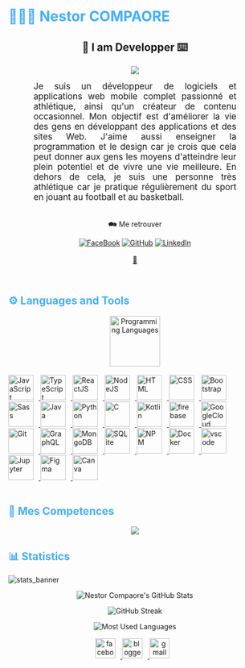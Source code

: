 <h1 style="color: #44AEFB;"> 👨🏻‍💻 Nestor COMPAORE </h1>
            <h2 align="center">🔖 I am Developper ⌨️</h2>
<p align="center">
  <img src="https://user-images.githubusercontent.com/122178853/226080400-d4ff5073-8809-4ea7-8c5d-c9da503ae426.mp4">
</p>

   
<p align:"center" style="text-align: justify; margin: 0 50px; font-size: 17px;" >
    Je suis un développeur de logiciels et applications web mobile complet passionné et athlétique, ainsi qu'un créateur de contenu occasionnel. Mon objectif est d'améliorer la vie des gens en développant des applications et des sites Web. J'aime aussi enseigner la programmation et le design car je crois que cela peut donner aux gens les moyens d'atteindre leur plein potentiel et de vivre une vie meilleure. En dehors de cela, je suis une personne très athlétique car je pratique régulièrement du sport en jouant au football et au basketball.
<br>
<br>
<div align="center">
    
🗪 Me retrouver

[![FaceBook](https://img.shields.io/badge/-Facebook-000?&logo=FaceBook&logoColor=22f)](https://web.facebook.com/nodejsdevelopper/)
[![GitHub](https://img.shields.io/badge/-GitHub-000?&logo=GitHub&logoColor=FFF)](https://github.com/etan-nestor)
[![LinkedIn](https://img.shields.io/badge/-LinkedIn-000?&logo=LinkedIn&logoColor=0A66C2)](https://www.linkedin.com/in/nestor-compaore-5a9200247/)
<br>    
[📧](mailto:etannestor45g@gmail.com) 
</div>
</p>    
<br>
<!-- Languages and Tools -->

<h2 style="color: #44AEFB">⚙️ Languages and Tools</h2>
<div align="center" style="display:block;">
    <img width="100px" alt="Programming Languages" src="https://user-images.githubusercontent.com/78341798/194531121-47b0119a-ce00-439d-b586-125f86acb098.png"/> 
</div>
<br>   

  <a href="https://developer.mozilla.org/en-US/docs/Web/JavaScript" target="_blank" rel="noreferrer">
      <img  alt="JavaScript" height="50px" style="padding-right:10px;" src="https://cdn.jsdelivr.net/gh/devicons/devicon/icons/javascript/javascript-plain.svg"/>
  </a>
  <a href="https://www.typescriptlang.org/" target="_blank" rel="noreferrer">
      <img  alt="TypeScript" height="50px" style="padding-right:10px; ;" src="https://cdn.jsdelivr.net/gh/devicons/devicon/icons/typescript/typescript-plain.svg"/>
  </a>
  <a href="https://reactjs.org/" target="_blank" rel="noreferrer">
      <img  alt="ReactJS" height="50px" style="padding-right:10px;" src="https://cdn.jsdelivr.net/gh/devicons/devicon/icons/react/react-original.svg" />
  </a>
  <a href="https://nodejs.org/en/" target="_blank" rel="noreferrer">
      <img  alt="NodeJS" height="50px" style="padding-right:10px;" src="https://cdn.jsdelivr.net/gh/devicons/devicon/icons/nodejs/nodejs-original.svg"/>
  </a>
  <a href="https://developer.mozilla.org/en-US/docs/Web/HTML" target="_blank" rel="noreferrer">
      <img  alt="HTML" height="50px" style="padding-right:10px;" src="https://cdn.jsdelivr.net/gh/devicons/devicon/icons/html5/html5-original.svg"/>
  </a>
  <a href="https://developer.mozilla.org/en-US/docs/Web/CSS" target="_blank" rel="noreferrer">
      <img  alt="CSS" height="50px" style="padding-right:10px;" src="https://cdn.jsdelivr.net/gh/devicons/devicon/icons/css3/css3-original.svg"/>
  </a>
  <a href="https://getbootstrap.com/" target="_blank" rel="noreferrer">
      <img  alt="Bootstrap" height="50px" style="padding-right:10px;" src="https://cdn.jsdelivr.net/gh/devicons/devicon/icons/bootstrap/bootstrap-original.svg"/>
  </a>
  <a href="https://sass-lang.com/" target="_blank" rel="noreferrer">
      <img  alt="Sass" height="50px" style="padding-right:10px;" src="https://cdn.jsdelivr.net/gh/devicons/devicon/icons/sass/sass-original.svg"/>
  </a>
  <a href="https://www.java.com/en/" target="_blank" rel="noreferrer">
      <img  alt="Java" height="50px" style="padding-right:10px;" src="https://cdn.jsdelivr.net/gh/devicons/devicon/icons/java/java-original.svg"/>
  </a>    
  <a href="https://www.python.org/" target="_blank" rel="noreferrer">
      <img  alt="Python" height="50px" style="padding-right:10px;" src="https://cdn.jsdelivr.net/gh/devicons/devicon/icons/python/python-original.svg"/>
  </a>
  <a href="https://www.cprogramming.com/" target="_blank" rel="noreferrer">
      <img  alt="C" height="50px" style="padding-right:10px;" src="https://cdn.jsdelivr.net/gh/devicons/devicon/icons/c/c-original.svg"/>
  </a>
  <a href="https://kotlinlang.org/" target="_blank" rel="noreferrer">
      <img  alt="Kotlin" height="50px" style="padding-right:10px;" src="https://cdn.jsdelivr.net/gh/devicons/devicon/icons/kotlin/kotlin-original.svg"/>
  </a>
  <a href="https://firebase.google.com/" target="_blank" rel="noreferrer">
      <img  alt="firebase" height="50px" style="padding-right:10px;" src="https://cdn.jsdelivr.net/gh/devicons/devicon/icons/firebase/firebase-plain.svg"/>
  </a>
  <a href="https://cloud.google.com/" target="_blank" rel="noreferrer">
      <img  alt="GoogleCloud" height="50px" style="padding-right:10px;" src="https://cdn.jsdelivr.net/gh/devicons/devicon/icons/googlecloud/googlecloud-original.svg"/> 
  </a>
  <a href="https://git-scm.com/" target="_blank" rel="noreferrer">
      <img  alt="Git" height="50px" style="padding-right:10px;" src="https://cdn.jsdelivr.net/gh/devicons/devicon/icons/git/git-original.svg"/>
  </a>
  <a href="https://www.graphql.com/" target="_blank" rel="noreferrer">
      <img  alt="GraphQL" height="50px" style="padding-right:10px;" src="https://cdn.jsdelivr.net/gh/devicons/devicon/icons/graphql/graphql-plain.svg"/>
  </a>
  <a href="https://www.mongodb.com/" target="_blank" rel="noreferrer">
      <img  alt="MongoDB" height="50px" style="padding-right:10px;" src="https://cdn.jsdelivr.net/gh/devicons/devicon/icons/mongodb/mongodb-original.svg"/>
  </a>
  <a href="https://www.sqlite.org/index.html" target="_blank" rel="noreferrer">
      <img  alt="SQLite" height="50px" style="padding-right:10px;" src="https://cdn.jsdelivr.net/gh/devicons/devicon/icons/sqlite/sqlite-original.svg"/>
  </a>
  <a href="https://www.npmjs.com/" target="_blank" rel="noreferrer">
      <img  alt="NPM" height="50px" style="padding-right:10px;" src="https://cdn.jsdelivr.net/gh/devicons/devicon/icons/npm/npm-original-wordmark.svg"/>
  </a>
  <a href="https://www.docker.com/" target="_blank" rel="noreferrer">
      <img  alt="Docker" height="50px" style="padding-right:10px;" src="https://cdn.jsdelivr.net/gh/devicons/devicon/icons/docker/docker-plain-wordmark.svg"/>
  </a>
  <a href="https://code.visualstudio.com/" target="_blank" rel="noreferrer">
      <img  alt="vscode" height="50px" style="padding-right:10px;"src="https://cdn.jsdelivr.net/gh/devicons/devicon/icons/vscode/vscode-original.svg"/>
  </a>
  <a href="http://jupyter.org/" target="_blank" rel="noreferrer">
      <img  alt="Jupyter" height="50px" style="padding-right:10px;"src="https://cdn.jsdelivr.net/gh/devicons/devicon/icons/jupyter/jupyter-original-wordmark.svg"/>
  </a>
  <a href="https://www.figma.com/" target="_blank" rel="noreferrer">
      <img  alt="Figma" height="50px" style="padding-right:10px;" src="https://cdn.jsdelivr.net/gh/devicons/devicon/icons/figma/figma-original.svg"/> 
  </a>
  <a href="https://www.canva.com/" target="_blank" rel="noreferrer">
      <img  alt="Canva" height="50px" style="padding-right:10px;" src="https://cdn.jsdelivr.net/gh/devicons/devicon/icons/canva/canva-original.svg"/> 
  </a>

</div>
<br>
<br>
<h2 style="color: #44AEFB">🌠 Mes Competences</h2>
<p align="center">
  <img src="https://user-images.githubusercontent.com/122178853/226075820-f5a132a5-b0c6-47fb-b151-c4f78fc5f372.gif">
</p>

<!-- Statistics -->

<h2 style="color: #44AEFB">📊 Statistics</h2>

![stats_banner](https://user-images.githubusercontent.com/78341798/194534778-d662496c-ae00-4e8d-ae9b-b90912054e7f.gif)

<div class="stats" align="center">

![Nestor Compaore's GitHub Stats](https://github-readme-stats.vercel.app/api?username=etan-nestor&hide=stars&count_private=true&show_icons=true&theme=algolia&border_radius=20)

![GitHub Streak](https://streak-stats.demolab.com?user=etan-nestor&count_private=true&theme=algolia&border_radius=20)


    
<!-- compact programming languages layout -->
![Most Used Languages](https://github-readme-stats.vercel.app/api/top-langs/?username=etan-nestor&layout=compact&show_icons=true&theme=algolia&border_radius=20)
</div>
<!--  End Stats Cards -->

<div class="footer" align="center" style="margin:15px;">
    <a href="https://web.facebook.com/nodejsdevelopper/" target="_blank">
        <img  style="margin:0 10px 10px 0;" src="https://user-images.githubusercontent.com/122178853/226076344-78aa5402-eb53-4aee-b268-b4fdfe845332.png" alt="facebook" width="40px"/>
    </a>
    <a href="https://twitter.com/home" target="_blank">
        <img style="margin:0 10px 10px 0;" src="https://user-images.githubusercontent.com/122178853/226076424-c4159561-bf81-4a93-9d4d-860866ea4073.png" alt="blogger" width="40px"/>
    </a>
    <a href="mailto:etannestor45@gmail.com" target="_blank">
        <img style="margin:0 10px 10px 0;" src="https://user-images.githubusercontent.com/122178853/226076512-72b2c082-756d-46da-a537-1057fd69c729.png" alt="gmail" width="40px"/>
    </a>
</div>
<!-- End Footer -->

